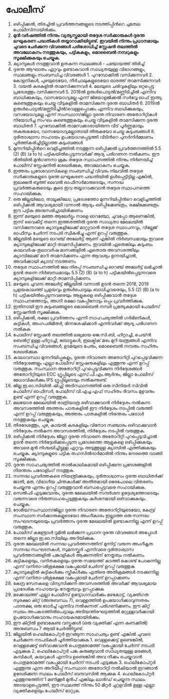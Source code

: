 # പോലീസ്

1.  ഒഴിപ്പിക്കല്‍, തിരച്ചില്‍ പ്രവര്‍ത്തനങ്ങളുടെ നടത്തിപ്പിന്‍റെ ചുമതല പോലീസിനായിരിക്കും.
2.  **മുന്‍ വര്‍ഷത്തില്‍ നിന്നും വ്യത്യസ്തമായി തദ്ദേശ സര്‍ക്കാരുകള്‍ ദുരന്ത ലഘൂകരണ പദ്ധതികള്‍ തയ്യാറാക്കിയിട്ടുണ്ട്.** **ഇവയില്‍ നിന്നും പ്രധാനമായും ചുവടെ ചേര്‍ക്കുന്ന വിവരങ്ങള്‍ പരിശോധിച്ച് സ്റ്റേഷന്‍ തലത്തില്‍ അവലോകനം നടത്തുകയും,** **പട്ടികകളും,** **മൊബൈല്‍ നമ്പറുകളും സൂക്ഷിക്കുകയും ചെയ്യുക.**
   1.  ക്യാമ്പുകള്‍ നടത്തുവാന്‍ ഉതകുന്ന സ്ഥലങ്ങള്‍ - പഞ്ചായത്ത് തിരിച്ച്
   2.  ദുരന്ത ആഘാതം ഏറ്റവും ഉണ്ടാകുവാന്‍ സാധ്യതയുള്ള വിഭാഗങ്ങളും, സ്ഥലങ്ങളും സംബന്ധിച്ച വിവരങ്ങള്‍
      1.  പുറമ്പോക്കില്‍ വസിക്കുന്നവര്‍
      2.  കോളനികള്‍, പുഴയുടെയോ, നീര്‍ചാലുകളുടെയോ ഓരത്ത് താമസിക്കുന്നവര്‍
      3.  വയല്‍ കരകളില്‍ താമസിക്കുന്നവര്‍
      4.  മലയുടെ ചരിവുകളിലും ഒറ്റപ്പെട്ട പ്രദേശത്തും വസിക്കുന്നവര്‍
      5.  2018ല്‍ ഉരുള്‍പൊട്ടല്‍/മണ്ണിടിച്ചില്‍ എന്നിവ ബാധിക്കുകയും, വാസയോഗ്യമല്ല എന്ന് ജിയോളജിക്കല്‍ സര്‍വ്വേ ഓഫ് ഇന്ത്യ കണ്ടെത്തുകയും ചെയ്ത വീടുകളില്‍ താമസിക്കുന്ന ദുരന്ത ബാധിതര്‍
      6.  2019ല്‍ ഉരുള്‍പൊട്ടല്‍/മണ്ണിടിച്ചില്‍/വെള്ളപ്പൊക്കം എന്നിവ ബാധിക്കുകയും, വസയോഗ്യമല്ല എന്ന് സംസ്ഥാന/ജില്ലാ ദുരന്ത നിവാരണ അതോറിറ്റികള്‍ നിയോഗിച്ച സംഘം കണ്ടെത്തുകയും ചെയ്ത വീടുകളില്‍ താമസിക്കുന്ന ദുരന്ത ബാധിതര്‍
      7.  പുറമ്പോക്കില്‍ താമസക്കാരായിരുന്ന വീട് പൂര്‍ണ്ണമായും തകരുകയോ, വാസയോഗ്യമല്ലാതായി തീരുകയോ ചെയ്ത കുടുംബങ്ങള്‍
      8.  ദുരിതാശ്വാസ സഹായം ഉപയോഗപ്പെടുത്തി വീടിന്‍റെ പുനര്‍നിര്‍മ്മാണം പൂര്‍ത്തികരിച്ചിട്ടില്ലാത്ത കുടുംബങ്ങള്‍
3.  മുന്നറിയിപ്പിന്‍റെ വെളിച്ചത്തില്‍ നടത്തുന്ന ഒഴിപ്പിക്കല്‍ പ്രവര്‍ത്തനത്തില്‍ 5.5 \(2\) \(B\) \(a to h\) പട്ടികയില്‍പ്പെടുന്നവര്‍ക്ക് ആദ്യ പരിഗണന നല്‍കണം. ഈ രീതിയില്‍ മുന്‍ഗണനാ ക്രമം തദ്ദേശ സ്ഥാപനത്തില്‍ നിന്നും നിര്‍ണയിച്ച് പോലീസ് സ്റ്റേഷനില്‍ ശേഖരിക്കുക, അവലോകനം ചെയ്യുക.
   1.  ഇത്തരം പ്രദേശവാസികളെ സംബന്ധിച്ച് വിവരം നിലവില്‍ തദ്ദേശ സര്‍ക്കാരുകളുടെ ദുരന്ത ലഘൂകരണ പദ്ധതിയില്‍ ഉള്‍പ്പെട്ടിട്ടില്ല എങ്കില്‍, ഇലക്ഷന്‍ ബൂത്ത്‌ ലെവല്‍ ഓഫീസര്‍മാരുടെയും, സന്നദ്ധ പ്രവര്‍ത്തകരുടെയും കൂടെ ഇവ തയ്യാറാക്കുവാന്‍ തദ്ദേശ സ്ഥാപനത്തെ സഹായിക്കുക.
   2.  ഒരു ജില്ലയിലോ, താലൂക്കിലോ, പ്രദേശത്തോ മുന്നറിയിപ്പിന്‍റെ വെളിച്ചത്തില്‍ ഒഴിപ്പിക്കല്‍ ആവശ്യമായി വന്നാല്‍ ആദ്യം ഒഴിപ്പിക്കേണ്ടതും, രക്ഷിക്കേണ്ടതും ഈ പട്ടിക അനുസരിച്ചായിരിക്കണം
   3.  ഇന്ന് മഴയുടെ മഞ്ഞ ആലേര്‍ട്ടും നാളെ ഓറഞ്ചോ, ചുവപ്പോ ആണെങ്കില്‍, ഇന്ന് വൈകീട്ട് തന്നെ ഇത്തരത്തില്‍ ദുരന്ത സാധ്യതാ മേഖലയില്‍ വസിക്കുന്നവരെ ക്യാമ്പുകളിലേക്ക് മാറ്റുവാന്‍ തദ്ദേശ സ്ഥാപനവും, വില്ലേജ് ഓഫീസും ചേര്‍ന്ന് നടപടി സ്വീകരിച്ചു എന്ന് ഉറപ്പ് വരുത്തുക.
   4.  ജില്ലയില്‍ മഴയുടെ ഓറഞ്ച് അലേര്‍ട്ട് ആണ് എങ്കില്‍ നിര്‍ബന്ധമായും ഇവരെ ക്യാമ്പുകളിലേക്ക് മാറ്റി താമസിപ്പിക്കണം. ഇവയില്‍ ഏതെങ്കിലും കുടുംബം കാലവര്‍ഷ-തുലാവര്‍ഷ മാസങ്ങളില്‍ ഏതൊരു അവസരത്തിലും ക്യാമ്പിലേക്ക് മാറി താമസിക്കണം എന്ന ആവശ്യം ഉന്നയിച്ചാല്‍, അവര്‍ക്കായി ക്യാമ്പ് നടത്തണം
   5.  തദ്ദേശ സ്ഥാപനത്തില്‍ ജല നിരപ്പ് സംബന്ധിച്ച ഓറഞ്ച് അലേര്‍ട്ട് ലഭിച്ചാല്‍ ഉടന്‍ തന്നെ നിര്‍ബന്ധമായും 5.5 \(2\) \(B\) \(a to h\) പട്ടികയില്‍പ്പെടുന്നവരെ ക്യാമ്പുകളിലേക്ക് മാറ്റി താമസിപ്പിക്കണം
   6.  മഴയുടെ ചുവന്ന അലേര്‍ട്ട് ജില്ലയില്‍ വന്നാല്‍ ഉടന്‍ തന്നെ 2018, 2019 പ്രളയകാലത്ത് പ്രളയവും ഉരുള്‍പൊട്ടലും ബാധിച്ചവരെയും, 5.5 \(2\) \(B\) \(a to h\) പട്ടികയില്‍പ്പെടുന്നവരെയും ആളുകളെ ഒഴിപ്പിക്കുവാന്‍ തദ്ദേശ സ്ഥാപനത്തോടും, അഗ്നി രക്ഷാ വകുപ്പിനോടും ഒപ്പം പ്രവര്‍ത്തിക്കുക.
   7.  ഇതിനായി ഈ കുടുംബങ്ങളുടെ മൊബൈല്‍ നമ്പര്‍ പ്രത്യേകമായി പോലീസ് സ്റ്റേഷനില്‍ സൂക്ഷിക്കുക.
4.  ഒഴിപ്പിക്കല്‍, രക്ഷാ പ്രവര്‍ത്തനം എന്നീ സാഹചര്യത്തില്‍ ഗര്‍ഭിണികള്‍, കുട്ടികള്‍, അംഗപരിമിതര്‍, ഭിന്നശേഷിക്കാര്‍ എന്നിവര്‍ക്ക് ആദ്യ പരിഗണന നല്‍കുക
5.  പോലീസ് സ്റ്റേഷന്‍ തലത്തില്‍ ലഭ്യമായ ജെ.സി.ബി, ഹിറ്റാച്ചി, ചെയ്ന്‍ ബെല്‍റ്റ് ഉള്ള ഹിറ്റാച്ചി, ബോട്ടുകള്‍, ഇലക്ട്രിക് മരം മുറി യന്ത്രങ്ങള്‍ എന്നിവ സംബന്ധിച്ച വിവരങ്ങള്‍, ഉടമയുടെ പേരും, മൊബൈല്‍ നമ്പരും സഹിതം ശേഖരിക്കുക
6.  കാലാവസ്ഥാ മുന്നറിയിപ്പുകളും, ദുരന്ത നിവാരണ അതോറിറ്റി പുറപ്പെടുവിക്കുന്ന നിര്‍ദ്ദേശങ്ങളും എല്ലാ പോലീസ് സ്റ്റേഷനുകളിലും എത്തുന്നു എന്ന് ഉറപ്പ് വരുത്തുക. സംസ്ഥാന അതോറിറ്റി പുറപ്പെടുവിക്കുന്ന നിര്‍ദ്ദേശങ്ങള്‍ അതോറിറ്റിയുടെ EOC ഗ്രൂപ്പിലൂടെ എസ്.പി.എം.ആര്‍നും, ജില്ലാ പോലീസ് മേധാവികള്‍ക്കും IPS ഗ്രൂപ്പിലൂടെയും നല്‍കുന്നുണ്ട്.
7.  ജില്ല ഇ.ഓ.സിയില്‍ ഷിഫ്റ്റ്‌ അടിസ്ഥാനത്തില്‍ ഒരു സീനിയര്‍ സിവില്‍ പോലീസ് ഓഫീസര്‍, പോലീസ് വി.എച്ച.എഫ് സഹിതം ദിവസം മുഴുവനും ഉണ്ട് എന്ന് ഉറപ്പ് വരുത്തുക.
8.  മലയോര മേഖലയില്‍ രാത്രിയാത്ര ഒഴിവാക്കുവാന്‍ നിര്‍ദ്ദേശം നല്‍കുന്ന അവസരത്തില്‍ അത്തരം പാതകളില്‍ ഈ നിര്‍ദ്ദേശം നടപ്പില്‍ വരുത്തി എന്ന് ഉറപ്പ് വരുത്തുകയും, അത്തരം പാതകളില്‍ നിരന്തരം പട്രോള്‍ നടത്തുകയും ചെയ്യുക.
9.  തീരദേശത്തും, പുഴ, കായല്‍ കരകളിലും വിനോദ സഞ്ചാരം ഒഴിവാക്കുവാന്‍ നിര്‍ദ്ദേശം നല്‍കുന്ന അവസരത്തില്‍, നിര്‍ദ്ദേശം നടപ്പില്‍ വരുത്തുക.
10.  ഒഴിപ്പിക്കല്‍ നിര്‍ദ്ദേശം ജില്ലാ ദുരന്ത നിവാരണ അതോറിറ്റി പുറപ്പെടുവിച്ചാല്‍ ഉടന്‍ തന്നെ നിര്‍ദ്ദേശിക്കപ്പെടുന്ന പ്രദേശത്തെ ആളുകളെ ഒഴിപ്പിക്കുകയും അവരെ മുന്‍ നിശ്ചയിച്ചിട്ടുള്ള ഏറ്റവും അടുത്തുള്ള ക്യാമ്പില്‍ എത്തിക്കുകയും ചെയ്യുക. ക്യാമ്പുകളുടെ പട്ടിക തഹസില്‍ദാര്‍മാരില്‍ നിന്നും നേരത്തെ വാങ്ങി സൂക്ഷിക്കുക.
11.  ദുരന്ത സാഹചര്യത്തില്‍ താല്‍കാലികമായി ഒഴിപ്പിക്കുന്ന പ്രദേശങ്ങളില്‍ നിരന്തരം പട്രോളിംഗ് നടത്തുക
12.  സന്നദ്ധ പ്രവര്‍ത്തകരെ നിയന്ത്രിക്കുകയും, ദുരിതാശ്വാസം ദുരന്ത ബാധിതര്‍ക്ക് ജാതി, മത, വിഭാഗീയ ചിന്തകള്‍ക്ക് അതീതമായി ഒരേപോലെ വിതരണം ചെയ്യുന്നു എന്നും ഉറപ്പ് വരുത്തുവാന്‍ ബന്ധപ്പെട്ടവരെ സഹായിക്കുക.
13.  സെല്‍ഫി എടുക്കുവാനും, ദുരന്ത മേഖലയില്‍ സന്ദര്‍ശന ഉദ്ദേശ്യത്തോടെയും വരുന്നവരെ നിരുത്സാഹപ്പെടുത്തുകയും കര്‍ശനമായി ഒഴിവാക്കുകയും ചെയ്യുക.
14.  ദേശീയ/സംസ്ഥാന/ജില്ലാ ദുരന്ത നിവാരണ അതോറിറ്റിയുടെയോ, കേന്ദ്ര/സംസ്ഥാന സര്‍ക്കാരുകളുടെയോ അംഗീകാരം ഇല്ലാത്ത ഒരു സന്നദ്ധ സംഘടനയുടെയും പ്രവര്‍ത്തനം ദുരന്ത മേഖലയില്‍ ഉണ്ടാകുന്നില്ല എന്ന് ഉറപ്പ് വരുത്തുക.
15.  പോലീസ് കണ്ട്രോള്‍ റൂമില്‍ ലഭിക്കുന്ന പ്രധാന ദുരന്ത വിവരങ്ങള്‍ അപ്പോള്‍ തന്നെ ജില്ലാ ഇ.ഓ.സിയിലും അറിയിക്കുക.
16.  ദുരന്ത മേഖലയില്‍ സന്നദ്ധ പ്രവര്‍ത്തനത്തിന് മുന്നിട്ട് വരുന്ന അംഗീകൃത സന്നദ്ധ സംഘടനകള്‍, സുമനസ്ക്കര്‍ എന്നിവരെ ദുരിതാശ്വാസ പ്രവര്‍ത്തനങ്ങളില്‍ പങ്കാളികള്‍ ആക്കുന്നതിന് നേതൃത്വം നല്‍കണം.
17.  കുട്ടികളെയും, വനിതകളെയും ദുരന്ത സമയത്ത് കടത്തി കൊണ്ട് പോകുന്നില്ല എന്ന് വനിതാ-ശിശുക്ഷേമ വകുപ്പുമായി ചേര്‍ന്ന് ഉറപ്പ് വരുത്തുക
18.  ക്യാമ്പുകളിൽ കുട്ടികൾക്കും സ്ത്രീകൾക്കും എതിരെ അതിക്രമങ്ങൾ നടക്കുന്നില്ല എന്ന് വനിതാ-ശിശുക്ഷേമ വകുപ്പുമായി ചേര്‍ന്ന് ഉറപ്പാക്കണം
19.  കേന്ദ്ര സേനകളെ വിന്യസിക്കുന്ന അവസരത്തില്‍ അവര്‍ക്ക് ആവശ്യമായ പ്രാദേശിക സഹായവും നേതൃത്വവും ഉറപ്പാക്കുക
20.  മഴക്കാലത്ത് എല്ലാ പോലീസ് ഉദ്യോഗസ്ഥര്‍ക്കും മഴകോട്ട്, വ്യക്തിഗത സുരക്ഷാ കിറ്റ് \(അനുബന്ധം 7\), വെള്ളത്തില്‍ ഉപയോഗിക്കാവുന്നതരം പാദരക്ഷ, ഒരു ടോര്‍ച്ച് എന്നിവ നല്‍കുന്നത് പരിഗണിക്കണം. ഈ കിറ്റ് സ്വയം അപകടത്തില്‍പെട്ടാലും അടിയന്തിരഘട്ടത്തില്‍ മറ്റുള്ളവര്‍ക്കായി ഉപയോഗിക്കുവാനും സഹായകരമായിരിക്കും.
21.  ഈ കിറ്റിൽ ഉണ്ടാകേണ്ട വസ്തുക്കൾ \(ഒരു വ്യക്തിക്ക് എന്ന കണക്കിൽ\) അനുബന്ധം 7 ആയി ചേര്‍ത്തിട്ടുണ്ട്.
22.  ജില്ലയില്‍ ഹെലികോപ്റ്റര്‍ ഇറങ്ങുന്ന സാഹചര്യം ഉണ്ട് എങ്കില്‍ ചുവടെ ചേര്‍ക്കുന്ന നടപടികള്‍ പൂര്‍ത്തിയാക്കുക
    1.  വെള്ളക്കെട്ട് ഉണ്ടെങ്കില്‍, വെള്ളക്കെട്ട് ഒഴിവാക്കുവാന്‍ പൊതുമരാമത്ത് വകുപ്പുമായി ചേര്‍ന്ന് നടപടി എടുക്കുക
    2.  ഹെലികോപ്റ്റര്‍ പങ്ക കുരുങ്ങുവാന്‍ സാധ്യതയുള്ള മരങ്ങള്‍, കമ്പികള്‍, കയറുകള്‍ എന്നിവ ഉണ്ടെങ്കില്‍ അവ നീക്കം ചെയ്യുവാന്‍ പൊതുമരാമത്ത് വകുപ്പുമായി ചേര്‍ന്ന് നടപടി എടുക്കുക
    3.  ഹെലികോപ്റ്റര്‍ എത്തുന്നു എന്ന അറിയിപ്പ് സംസ്ഥാന അതോറിറ്റി നല്‍കിയാല്‍ ഇറങ്ങാന്‍ ഉദേശിക്കുന്ന സ്ഥലം പോലീസ് ബന്ദവസില്‍ ആക്കുക
    4.  ഹെലികോപ്റ്റര്‍ എത്തുന്നുത്തിന് 1 മണിക്കൂര്‍ മുന്‍പ് എങ്കിലും ലാന്‍ഡ് ചെയ്യുന്ന സ്ഥലം അടയാളപ്പെടുത്തി, ഈ സ്ഥലത്ത് നിന്നും 50 മീറ്റര്‍ ചുറ്റളവില്‍ ഉള്ള എല്ലാ വ്യക്തികളെയും പോലീസ് മാറ്റുക.

 

